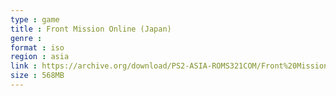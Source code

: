 ```yaml
---
type : game
title : Front Mission Online (Japan)
genre : 
format : iso
region : asia
link : https://archive.org/download/PS2-ASIA-ROMS321COM/Front%20Mission%20Online%20%28Japan%29.7z
size : 568MB
---
```

